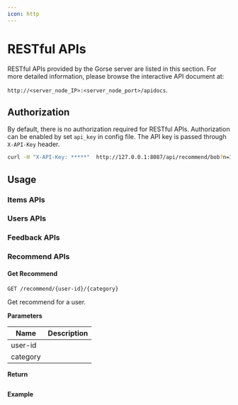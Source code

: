 ```yaml
---
icon: http
---
```

# RESTful APIs

RESTful APIs provided by the Gorse server are listed in this section. For more detailed information, please browse the interactive API document at:

`http://<server_node_IP>:<server_node_port>/apidocs`.

## Authorization

By default, there is no authorization required for RESTful APIs. Authorization can be enabled by set `api_key` in config file. The API key is passed through `X-API-Key` header.

```bash
curl -H "X-API-Key: *****"  http://127.0.0.1:8087/api/recommend/bob?n=10
```

## Usage

### Items APIs
### Users APIs

### Feedback APIs
### Recommend APIs

#### Get Recommend

```
GET /recommend/{user-id}/{category}
```

Get recommend for a user.

**Parameters**

| Name | Description |
|-|-|
| user-id | |
| category | |

**Return**

```json
```

**Example**

```

```
